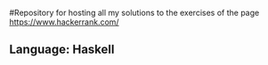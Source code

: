 #Repository for hosting all my solutions to the exercises of the page https://www.hackerrank.com/

## Language: Haskell
